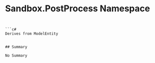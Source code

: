 # Sandbox.PostProcess Namespace

## 
```c#

```c#
Derives from ModelEntity
```
```

## Summary

No Summary
